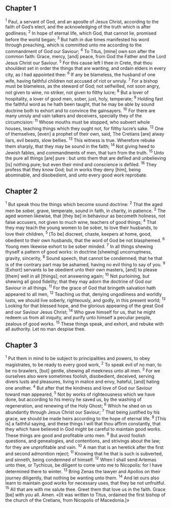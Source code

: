 ## Chapter 1

<sup>1</sup> Paul, a servant of God, and an apostle of Jesus Christ, according to the faith of God’s elect, and the acknowledging of the truth which is after godliness;
<sup>2</sup> In hope of eternal life, which God, that cannot lie, promised before the world began;
<sup>3</sup> But hath in due times manifested his word through preaching, which is committed unto me according to the commandment of God our Saviour;
<sup>4</sup> To Titus, [mine] own son after the common faith: Grace, mercy, [and] peace, from God the Father and the Lord Jesus Christ our Saviour.
<sup>5</sup> For this cause left I thee in Crete, that thou shouldest set in order the things that are wanting, and ordain elders in every city, as I had appointed thee:
<sup>6</sup> If any be blameless, the husband of one wife, having faithful children not accused of riot or unruly.
<sup>7</sup> For a bishop must be blameless, as the steward of God; not selfwilled, not soon angry, not given to wine, no striker, not given to filthy lucre;
<sup>8</sup> But a lover of hospitality, a lover of good men, sober, just, holy, temperate;
<sup>9</sup> Holding fast the faithful word as he hath been taught, that he may be able by sound doctrine both to exhort and to convince the gainsayers.
<sup>10</sup> For there are many unruly and vain talkers and deceivers, specially they of the circumcision:
<sup>11</sup> Whose mouths must be stopped, who subvert whole houses, teaching things which they ought not, for filthy lucre’s sake.
<sup>12</sup> One of themselves, [even] a prophet of their own, said, The Cretians [are] alway liars, evil beasts, slow bellies.
<sup>13</sup> This witness is true. Wherefore rebuke them sharply, that they may be sound in the faith;
<sup>14</sup> Not giving heed to Jewish fables, and commandments of men, that turn from the truth.
<sup>15</sup> Unto the pure all things [are] pure : but unto them that are defiled and unbelieving [is] nothing pure; but even their mind and conscience is defiled.
<sup>16</sup> They profess that they know God; but in works they deny [him], being abominable, and disobedient, and unto every good work reprobate.
## Chapter 2

<sup>1</sup> But speak thou the things which become sound doctrine:
<sup>2</sup> That the aged men be sober, grave, temperate, sound in faith, in charity, in patience.
<sup>3</sup> The aged women likewise, that [they be] in behaviour as becometh holiness, not false accusers, not given to much wine, teachers of good things;
<sup>4</sup> That they may teach the young women to be sober, to love their husbands, to love their children,
<sup>5</sup> [To be] discreet, chaste, keepers at home, good, obedient to their own husbands, that the word of God be not blasphemed.
<sup>6</sup> Young men likewise exhort to be sober minded.
<sup>7</sup> In all things shewing thyself a pattern of good works: in doctrine [shewing] uncorruptness, gravity, sincerity,
<sup>8</sup> Sound speech, that cannot be condemned; that he that is of the contrary part may be ashamed, having no evil thing to say of you.
<sup>9</sup> [Exhort] servants to be obedient unto their own masters, [and] to please [them] well in all [things]; not answering again;
<sup>10</sup> Not purloining, but shewing all good fidelity; that they may adorn the doctrine of God our Saviour in all things.
<sup>11</sup> For the grace of God that bringeth salvation hath appeared to all men,
<sup>12</sup> Teaching us that, denying ungodliness and worldly lusts, we should live soberly, righteously, and godly, in this present world;
<sup>13</sup> Looking for that blessed hope, and the glorious appearing of the great God and our Saviour Jesus Christ;
<sup>14</sup> Who gave himself for us, that he might redeem us from all iniquity, and purify unto himself a peculiar people, zealous of good works.
<sup>15</sup> These things speak, and exhort, and rebuke with all authority. Let no man despise thee.
## Chapter 3

<sup>1</sup> Put them in mind to be subject to principalities and powers, to obey magistrates, to be ready to every good work,
<sup>2</sup> To speak evil of no man, to be no brawlers, [but] gentle, shewing all meekness unto all men.
<sup>3</sup> For we ourselves also were sometimes foolish, disobedient, deceived, serving divers lusts and pleasures, living in malice and envy, hateful, [and] hating one another.
<sup>4</sup> But after that the kindness and love of God our Saviour toward man appeared,
<sup>5</sup> Not by works of righteousness which we have done, but according to his mercy he saved us, by the washing of regeneration, and renewing of the Holy Ghost;
<sup>6</sup> Which he shed on us abundantly through Jesus Christ our Saviour;
<sup>7</sup> That being justified by his grace, we should be made heirs according to the hope of eternal life.
<sup>8</sup> [This is] a faithful saying, and these things I will that thou affirm constantly, that they which have believed in God might be careful to maintain good works. These things are good and profitable unto men.
<sup>9</sup> But avoid foolish questions, and genealogies, and contentions, and strivings about the law; for they are unprofitable and vain.
<sup>10</sup> A man that is an heretick after the first and second admonition reject;
<sup>11</sup> Knowing that he that is such is subverted, and sinneth, being condemned of himself.
<sup>12</sup> When I shall send Artemas unto thee, or Tychicus, be diligent to come unto me to Nicopolis: for I have determined there to winter.
<sup>13</sup> Bring Zenas the lawyer and Apollos on their journey diligently, that nothing be wanting unto them.
<sup>14</sup> And let ours also learn to maintain good works for necessary uses, that they be not unfruitful.
<sup>15</sup> All that are with me salute thee. Greet them that love us in the faith. Grace [be] with you all. Amen. «[It was written to Titus, ordained the first bishop of the church of the Cretians, from Nicopolis of Macedonia.]»